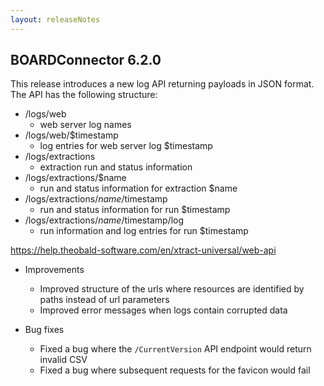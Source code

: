 ```yaml
---
layout: releaseNotes
---
```


## BOARDConnector 6.2.0
This release introduces a new log API returning payloads in JSON format. The API has the following structure:
- /logs/web
  - web server log names  
- /logs/web/$timestamp
  - log entries for web server log $timestamp
- /logs/extractions 
  - extraction run and status information 
- /logs/extractions/$name
  - run and status information for extraction $name 
- /logs/extractions/$name/$timestamp
  - run and status information for run $timestamp 
- /logs/extractions/$name/$timestamp/log
  - run information and log entries for run $timestamp 

https://help.theobald-software.com/en/xtract-universal/web-api

- Improvements
  - Improved structure of the urls where resources are identified by paths instead of url parameters 
  - Improved error messages when logs contain corrupted data  
  
- Bug fixes 
  - Fixed a bug where the `/CurrentVersion` API endpoint would return invalid CSV
  - Fixed a bug where subsequent requests for the favicon would fail